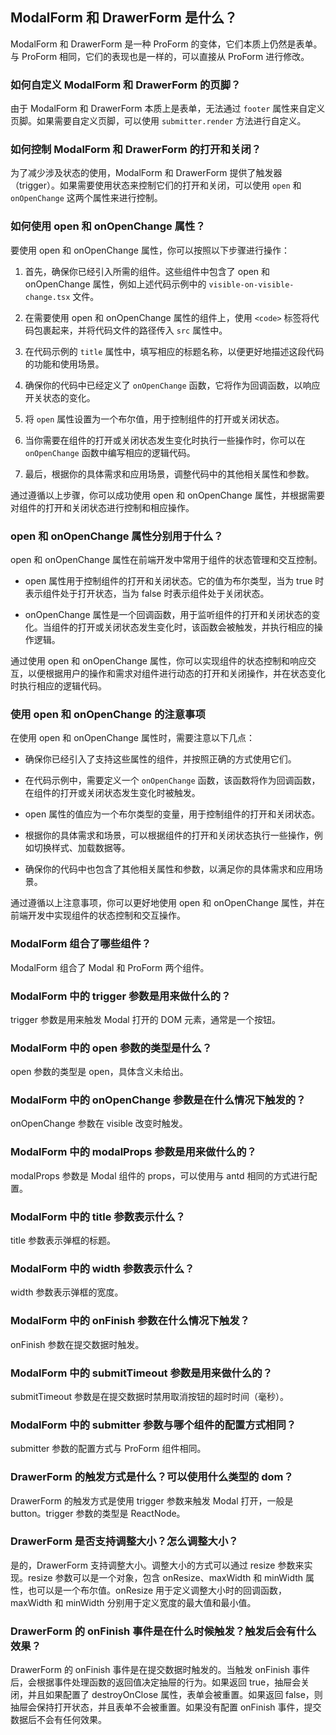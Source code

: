 ## ModalForm 和 DrawerForm 是什么？

ModalForm 和 DrawerForm 是一种 ProForm 的变体，它们本质上仍然是表单。与 ProForm 相同，它们的表现也是一样的，可以直接从 ProForm 进行修改。

### 如何自定义 ModalForm 和 DrawerForm 的页脚？

由于 ModalForm 和 DrawerForm 本质上是表单，无法通过 `footer` 属性来自定义页脚。如果需要自定义页脚，可以使用 `submitter.render` 方法进行自定义。

### 如何控制 ModalForm 和 DrawerForm 的打开和关闭？

为了减少涉及状态的使用，ModalForm 和 DrawerForm 提供了触发器（trigger）。如果需要使用状态来控制它们的打开和关闭，可以使用 `open` 和 `onOpenChange` 这两个属性来进行控制。

### 如何使用 open 和 onOpenChange 属性？

要使用 open 和 onOpenChange 属性，你可以按照以下步骤进行操作：

1. 首先，确保你已经引入所需的组件。这些组件中包含了 open 和 onOpenChange 属性，例如上述代码示例中的 `visible-on-visible-change.tsx` 文件。

2. 在需要使用 open 和 onOpenChange 属性的组件上，使用 `<code>` 标签将代码包裹起来，并将代码文件的路径传入 `src` 属性中。

3. 在代码示例的 `title` 属性中，填写相应的标题名称，以便更好地描述这段代码的功能和使用场景。

4. 确保你的代码中已经定义了 `onOpenChange` 函数，它将作为回调函数，以响应开关状态的变化。

5. 将 `open` 属性设置为一个布尔值，用于控制组件的打开或关闭状态。

6. 当你需要在组件的打开或关闭状态发生变化时执行一些操作时，你可以在 `onOpenChange` 函数中编写相应的逻辑代码。

7. 最后，根据你的具体需求和应用场景，调整代码中的其他相关属性和参数。

通过遵循以上步骤，你可以成功使用 open 和 onOpenChange 属性，并根据需要对组件的打开和关闭状态进行控制和相应操作。

### open 和 onOpenChange 属性分别用于什么？

open 和 onOpenChange 属性在前端开发中常用于组件的状态管理和交互控制。

- open 属性用于控制组件的打开和关闭状态。它的值为布尔类型，当为 true 时表示组件处于打开状态，当为 false 时表示组件处于关闭状态。

- onOpenChange 属性是一个回调函数，用于监听组件的打开和关闭状态的变化。当组件的打开或关闭状态发生变化时，该函数会被触发，并执行相应的操作逻辑。

通过使用 open 和 onOpenChange 属性，你可以实现组件的状态控制和响应交互，以便根据用户的操作和需求对组件进行动态的打开和关闭操作，并在状态变化时执行相应的逻辑代码。

### 使用 open 和 onOpenChange 的注意事项

在使用 open 和 onOpenChange 属性时，需要注意以下几点：

- 确保你已经引入了支持这些属性的组件，并按照正确的方式使用它们。

- 在代码示例中，需要定义一个 `onOpenChange` 函数，该函数将作为回调函数，在组件的打开或关闭状态发生变化时被触发。

- open 属性的值应为一个布尔类型的变量，用于控制组件的打开和关闭状态。

- 根据你的具体需求和场景，可以根据组件的打开和关闭状态执行一些操作，例如切换样式、加载数据等。

- 确保你的代码中也包含了其他相关属性和参数，以满足你的具体需求和应用场景。

通过遵循以上注意事项，你可以更好地使用 open 和 onOpenChange 属性，并在前端开发中实现组件的状态控制和交互操作。

### ModalForm 组合了哪些组件？

ModalForm 组合了 Modal 和 ProForm 两个组件。

### ModalForm 中的 trigger 参数是用来做什么的？

trigger 参数是用来触发 Modal 打开的 DOM 元素，通常是一个按钮。

### ModalForm 中的 open 参数的类型是什么？

open 参数的类型是 open，具体含义未给出。

### ModalForm 中的 onOpenChange 参数是在什么情况下触发的？

onOpenChange 参数在 visible 改变时触发。

### ModalForm 中的 modalProps 参数是用来做什么的？

modalProps 参数是 Modal 组件的 props，可以使用与 antd 相同的方式进行配置。

### ModalForm 中的 title 参数表示什么？

title 参数表示弹框的标题。

### ModalForm 中的 width 参数表示什么？

width 参数表示弹框的宽度。

### ModalForm 中的 onFinish 参数在什么情况下触发？

onFinish 参数在提交数据时触发。

### ModalForm 中的 submitTimeout 参数是用来做什么的？

submitTimeout 参数是在提交数据时禁用取消按钮的超时时间（毫秒）。

### ModalForm 中的 submitter 参数与哪个组件的配置方式相同？

submitter 参数的配置方式与 ProForm 组件相同。

### DrawerForm 的触发方式是什么？可以使用什么类型的 dom？

DrawerForm 的触发方式是使用 trigger 参数来触发 Modal 打开，一般是 button。trigger 参数的类型是 ReactNode。

### DrawerForm 是否支持调整大小？怎么调整大小？

是的，DrawerForm 支持调整大小。调整大小的方式可以通过 resize 参数来实现。resize 参数可以是一个对象，包含 onResize、maxWidth 和 minWidth 属性，也可以是一个布尔值。onResize 用于定义调整大小时的回调函数，maxWidth 和 minWidth 分别用于定义宽度的最大值和最小值。

### DrawerForm 的 onFinish 事件是在什么时候触发？触发后会有什么效果？

DrawerForm 的 onFinish 事件是在提交数据时触发的。当触发 onFinish 事件后，会根据事件处理函数的返回值决定抽屉的行为。如果返回 true，抽屉会关闭，并且如果配置了 destroyOnClose 属性，表单会被重置。如果返回 false，则抽屉会保持打开状态，并且表单不会被重置。如果没有配置 onFinish 事件，提交数据后不会有任何效果。

